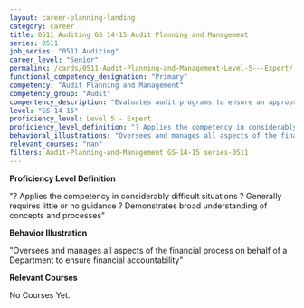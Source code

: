 ```yaml
---
layout: career-planning-landing
category: career
title: 0511 Auditing GS 14-15 Audit Planning and Management
series: 0511
job_series: "0511 Auditing"
career_level: "Senior"
permalink: /cards/0511-Audit-Planning-and-Management-Level-5---Expert/
functional_competency_designation: "Primary"
competency: "Audit Planning and Management"
competency_group: "Audit"
compentency_description: "Evaluates audit programs to ensure an appropriate risk-based audit approach, monitors audit progress and reviews working papers and audit reports to ensure audits are properly documented and accomplished in accordance with Generally Accepted Government Auditing Standards (GAGAS) and Generally Accepted Auditing Standards (GAAS)."
level: "GS 14-15"
proficiency_level: Level 5 - Expert
proficiency_level_definition: "? Applies the competency in considerably difficult situations ? Generally requires little or no guidance ? Demonstrates broad understanding of concepts and processes"
behavioral_illustrations: "Oversees and manages all aspects of the financial process on behalf of a Department to ensure financial accountability"
relevant_courses: "nan"
filters: Audit-Planning-and-Management GS-14-15 series-0511
---
```


<p><b>Proficiency Level Definition</b></p>
<p>"? Applies the competency in considerably difficult situations ? Generally requires little or no guidance ? Demonstrates broad understanding of concepts and processes"</p>
<p><b>Behavior Illustration</b></p>
<p>"Oversees and manages all aspects of the financial process on behalf of a Department to ensure financial accountability"</p>
<p><b>Relevant Courses</b></p>
<div class="cfo-courses-outer"><div class="cfo-courses-inner">No Courses Yet.</div></div>
